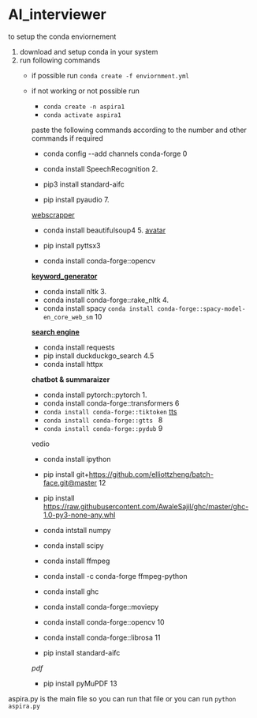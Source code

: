 # AI_interviewer

to setup the conda enviornement
1. download and setup conda  in your system
2. run following commands
    - if possible run  ``` conda create -f enviornment.yml ```
    - if not working or not possible  run
       -  ``` conda create -n aspira1 ```
       - ``` conda activate aspira1 ```

        paste the  following commands according to the  number and other commands if required
      
        - conda config --add channels conda-forge 0 


        - conda install SpeechRecognition 2.
        - pip3 install standard-aifc
        - pip install pyaudio	7.

        <u>webscrapper</u>
        - conda install  beautifulsoup4  5.
        <u>avatar</u>

        - pip install pyttsx3
        - conda install conda-forge::opencv



        **<u>keyword_generator</u>**
        - conda install nltk 3.
        - conda install conda-forge::rake_nltk  4.
        - conda install spacy
        `conda install conda-forge::spacy-model-en_core_web_sm` 10

      **<u>search engine</u>**

        - conda install requests
        - pip install duckduckgo_search 4.5
        - conda install httpx 


        **chatbot & summaraizer**
        - conda install pytorch::pytorch 1.
        - conda install conda-forge::transformers 6
        - `conda install conda-forge::tiktoken` 
        <u>tts</u>
        - `conda install conda-forge::gtts ` 8
        - `conda install conda-forge::pydub` 9

        vedio
        - conda install ipython
        - pip install git+https://github.com/elliottzheng/batch-face.git@master 12
        - pip install https://raw.githubusercontent.com/AwaleSajil/ghc/master/ghc-1.0-py3-none-any.whl

        - conda intstall numpy
        - conda install scipy
        - conda install ffmpeg
        - conda install -c conda-forge ffmpeg-python
        - conda install ghc
        - conda install conda-forge::moviepy
        - conda install conda-forge::opencv 10
        - conda install conda-forge::librosa 11
        - pip install standard-aifc 

        *pdf*
        - pip install pyMuPDF 13
          
aspira.py is the main file so you can run that file or  you can run `python aspira.py`
